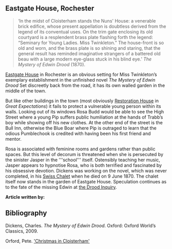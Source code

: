 ## Eastgate House, Rochester

>‘In the midst of Cloisterham stands the Nuns' House: a venerable brick edifice, whose present appellation is doubtless derived from the legend of its conventual uses. On the trim gate enclosing its old courtyard is a resplendent brass plate flashing forth the legend: “Seminary for Young Ladies. Miss Twinkleton.” The house-front is so old and worn, and the brass plate is so shining and staring, that the general result has reminded imaginative strangers of a battered old beau with a large modern eye-glass stuck in his blind eye.’ _The Mystery of Edwin Drood_ (1870). 


[Eastgate House](https://www.visitmedway.org/attractions/eastgate-house-1805/) in Rochester  is an obvious setting for Miss Twinkleton’s exemplary establishment in the unfinished novel _The Mystery of Edwin Drood_ Set discreetly back from the road, it has its own walled garden in the middle of the town.

But like other buildings in the town (most obviously [Restoration House](great-expectations-restoration-house) in _Great Expectations_) it fails to protect a vulnerable young person within its walls. Looking out of its windows Rosa Budd would be able to see the High Street where a young Pip suffers public humiliation at the hands of Trabb’s boy while showing off his new clothes. At the other end of the street is the Bull Inn, otherwise the Blue Boar where Pip is outraged to learn that the odious Pumblechook is credited with having been his first friend and mentor. 

Rosa is associated with feminine rooms and gardens rather than public spaces. But this level of decorum is threatened when she is persecuted by the sinister Jasper in the '''school''' itself. Ostensibly teaching her music, Jasper appears to hypnotise Rosa, who is both terrified and fascinated by his obsessive devotion. Dickens was working on the novel, which was never completed, in his [Swiss Chalet](dickens-swiss-chalet) when he died on 9 June 1870. The chalet itself now stands in the garden of Eastgate House. Speculation continues as to the fate of the missing Edwin at [the Drood Inquiry](http://www.droodinquiry.com/).

**Article written by:**

## Bibliography

Dickens, Charles. _The Mystery of Edwin Drood_. Oxford: Oxford World’s Classics, 2009.   

Orford, Pete. ['Christmas in Cloisterham'](https://www.youtube.com/watch?v=Wb8TWoHmKBA&feature=youtu.be&fbclid=IwAR31edAoFF9J5eYR6U3e7Qq_x-PjvYFJzwNn8XGARgKiqpl_EhD_yCOBLLk)

